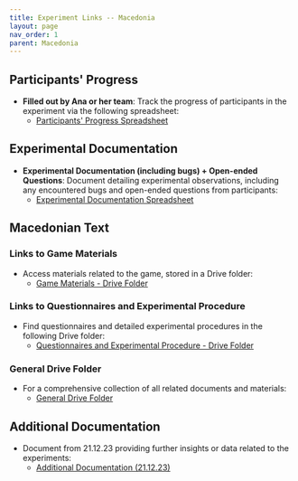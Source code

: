 ```yaml
---
title: Experiment Links -- Macedonia
layout: page
nav_order: 1
parent: Macedonia
---
```


## Participants' Progress

- **Filled out by Ana or her team**: Track the progress of participants in the experiment via the following spreadsheet:
  - [Participants' Progress Spreadsheet](https://docs.google.com/spreadsheets/d/1sIxZzb53t3Sj30EX-rvvZ6l8veeHu8zHIcDvBXgQRLc/edit#gid=1150380161)

## Experimental Documentation

- **Experimental Documentation (including bugs) + Open-ended Questions**: Document detailing experimental observations, including any encountered bugs and open-ended questions from participants:
  - [Experimental Documentation Spreadsheet](https://docs.google.com/spreadsheets/d/1IfkB_eWASidpyYhGpq2wFV1hHkWF-D0G3IJBy-bae64/edit#gid=0)

## Macedonian Text

### Links to Game Materials

- Access materials related to the game, stored in a Drive folder:
  - [Game Materials - Drive Folder](https://docs.google.com/document/d/1t-ayqpuu_9f1wTz9Py-sDLOwb02qqHDN2_XamU5ioWg/edit)

### Links to Questionnaires and Experimental Procedure

- Find questionnaires and detailed experimental procedures in the following Drive folder:
  - [Questionnaires and Experimental Procedure - Drive Folder](https://docs.google.com/document/d/1M5JSLs8AuxA-7Gg47f0u6FDarbiMep9eS7J_ANRmQ8k/edit)

### General Drive Folder

- For a comprehensive collection of all related documents and materials:
  - [General Drive Folder](https://drive.google.com/drive/folders/107eP4xX6AUjC0goJ7hH3Ez2BzrDjFX4s?usp=drive_link)

## Additional Documentation

- Document from 21.12.23 providing further insights or data related to the experiments:
  - [Additional Documentation (21.12.23)](https://docs.google.com/document/d/1LtpefFlO-iOhzDGzt9ewjy4EajFPk89n_R62g9JyWuY/edit)
